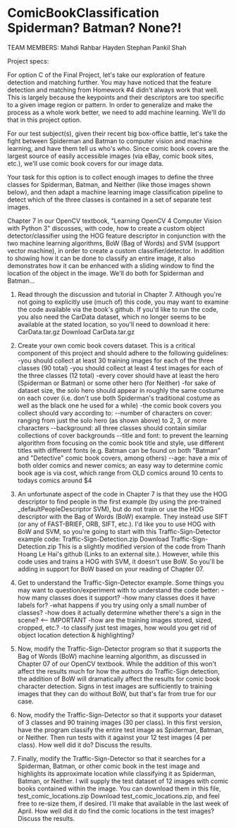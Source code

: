 # ComicBookClassification Spiderman? Batman? None?!

TEAM MEMBERS: Mahdi Rahbar Hayden Stephan Pankil Shah

Project specs:

For option C of the Final Project, let's take our exploration of feature
detection and matching further.  You may have noticed that the feature
detection and matching from Homework #4 didn't always work that well.  This is
largely because the keypoints and their descriptors are too specific to a given
image region or pattern.  In order to generalize and make the process as a
whole work better, we need to add machine learning.  We'll do that in this
project option.

For our test subject(s), given their recent big box-office battle, let's take
the fight between Spiderman and Batman to computer vision and machine learning,
and have them tell us who's who.  Since comic book covers are the largest
source of easily accessible images (via eBay, comic book sites, etc.), we'll
use comic book covers for our image data.

Your task for this option is to collect enough images to define the three
classes for Spiderman, Batman, and Neither (like those images shown below), and
then adapt a machine learning image classification pipeline to detect which of
the three classes is contained in a set of separate test images.

Chapter 7 in our OpenCV textbook, "Learning OpenCV 4 Computer Vision with
Python 3" discusses, with code, how to create a custom object
detector/classifier using the HOG feature descriptor in conjunction with the
two machine learning algorithms, BoW (Bag of Words) and SVM (support vector
machine), in order to create a custom classifier/detector.  In addition to
showing how it can be done to classify an entire image, it also demonstrates
how it can be enhanced with a sliding window to find the location of the object
in the image.  We'll do both for Spiderman and Batman...

1. Read through the discussion and tutorial in Chapter 7.  Although you're not
   going to explicitly use (much of) this code, you may want to examine the
   code available via the book's github.  If you'd like to run the code, you
   also need the CarData dataset, which no longer seems to be available at the
   stated location, so you'll need to download it here:  CarData.tar.gz
   Download CarData.tar.gz

2. Create your own comic book covers dataset.  This is a critical component of
   this project and should adhere to the following guidelines: -you should
   collect at least 30 training images for each of the three classes (90 total)
   -you should collect at least 4 test images for each of the three classes (12
   total) -every cover should have at least the hero (Spiderman or Batman) or
   some other hero (for Neither) -for sake of dataset size, the solo hero
   should appear in roughly the same costume on each cover (i.e. don't use both
   Spiderman's traditional costume as well as the black one he used for a
   while) -the comic book covers you collect should vary according to: --number
   of characters on cover:  ranging from just the solo hero (as shown
   above) to 2, 3, or more characters --background:  all three classes
   should contain similar collections of cover backgrounds --title and
   font:  to prevent the learning algorithm from focusing on the comic book
   title and style, use different titles with different fonts (e.g. Batman
   can be found on both "Batman" and "Detective" comic book covers, among
   others) --age:  have a mix of both older comics and newer comics;  an
   easy way to determine comic book age is via cost, which range from OLD
   comics around 10 cents to todays comics around $4

3. An unfortunate aspect of the code in Chapter 7 is that they use the HOG
   descriptor to find people in the first example (by using the pre-trained
   \_defaultPeopleDescriptor SVM), but do not train or use the HOG descriptor
   with the Bag of Words (BoW) example.  They instead use SIFT (or any of
   FAST-BRIEF, ORB, SIFT, etc.).  I'd like you to use HOG with BoW and SVM, so
   you're going to start with this Traffic-Sign-Detector example code:
   Traffic-Sign-Detection.zip  Download Traffic-Sign-Detection.zip   This is a
   slightly modified version of the code from Thanh Hoang Le Hai's github
   (Links to an external site.).  However, while this code uses and trains a
   HOG with SVM, it doesn't use BoW.  So you'll be adding in support for BoW
   based on your reading of Chapter 07.

4. Get to understand the Traffic-Sign-Detector example.  Some things you may
   want to question/experiment with to understand the code better: -how many
   classes does it support?  -how many classes does it have labels for?  -what
   happens if you try using only a small number of classes?  -how does it
   actually determine whether there's a sign in the scene?    <-- IMPORTANT
   -how are the training images stored, sized, cropped, etc.?  -to classify
   just test images, how would you get rid of object location detection &
   highlighting?

5. Now, modify the Traffic-Sign-Detector program so that it supports the Bag of
   Words (BoW) machine learning algorithm, as discussed in Chapter 07 of our
   OpenCV textbook.  While the addition of this won't affect the results much
   for how the authors do Traffic-Sign detection, the addition of BoW will
   dramatically affect the results for comic book character detection.
   Signs in test images are sufficiently to training images that they can
   do without BoW, but that's far from true for our case.

6. Now, modify the Traffic-Sign-Detector so that it supports your dataset of 3
   classes and 90 training images (30 per class).  In this first version, have
   the program classify the entire test image as Spiderman, Batman, or Neither.
   Then run tests with it against your 12 test images (4 per class).  How well
   did it do?  Discuss the results.

7. Finally, modify the Traffic-Sign-Detector so that it searches for a
   Spiderman, Batman, or other comic book in the test image and highlights its
   approximate location while classifying it as Spiderman, Batman, or Neither.
   I will supply the test dataset of 12 images with comic books contained
   within the image.  You can download them in this file,
   test\_comic\_locations.zip  Download test\_comic\_locations.zip, and feel
   free to re-size them, if desired.  I'll make that available in the last week
   of April.  How well did it do find the comic locations in the test images?
   Discuss the results.
